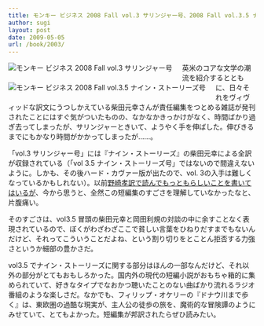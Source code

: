 ```yaml
---
title: モンキー ビジネス 2008 Fall vol.3 サリンジャー号、2008 Fall vol.3.5 ナイン・ストーリーズ号
author: sugi
layout: post
date: 2009-05-05
url: /book/2003/
---
```

<a href="http://www.amazon.co.jp/exec/obidos/ASIN/4863320906/chezsugi-22/ref=nosim/" name="amazletlink" target="_blank"><img src="http://i0.wp.com/ecx.images-amazon.com/images/I/5136fduvU%2BL._SL160_.jpg?w=660" alt="モンキー ビジネス 2008 Fall vol.3 サリンジャー号" class="alignleft" style="float: left; margin: 0 20px 20px 0;" data-recalc-dims="1" /></a><a href="http://www.amazon.co.jp/exec/obidos/ASIN/4863321023/chezsugi-22/ref=nosim/" name="amazletlink" target="_blank"><img src="http://i2.wp.com/ecx.images-amazon.com/images/I/51GmH3Ic7nL._SL160_.jpg?w=660" alt="モンキー ビジネス 2008 Fall vol.3.5 ナイン・ストーリーズ号" class="alignleft" style="float: left; margin: 0 20px 20px 0;" data-recalc-dims="1" /></a>

英米のコアな文学の潮流を紹介するとともに、日々それをヴィヴィッドな訳文にうつしかえている柴田元幸さんが責任編集をつとめる雑誌が発刊されたことにはすぐ気がついたものの、なかなかきっかけがなく、時間ばかり過ぎ去ってしまったが、サリンジャーときいて、ようやく手を伸ばした。伸びきるまでにもかなり時間がかかってしまったが......。

「vol.3 サリンジャー号」には『ナイン・ストーリーズ』の柴田元幸による全訳が収録されている（「vol 3.5 ナイン・ストーリーズ号」ではないので間違えないように。しかも、その後ハード・カヴァー版が出たので、vol. 3の入手は難しくなっているかもしれない）。以前[野崎孝訳で読んでもっともらしいことを書いてはいるが][1]、今から思うと、全然この短編集のすごさを理解していなかったなと、片腹痛い。

そのすごさは、vol3.5 冒頭の柴田元幸と岡田利規の対談の中に余すことなく表現されているので、ぼくがわざわざここで貧しい言葉をひねりだすまでもないんだけど、それってこういうことだよね、という割り切りをとことん拒否する力強さというか細部の豊かさだ。

vol3.5 でナイン・ストーリーズに関する部分はほんの一部なんだけど、それ以外の部分がとてもおもしろかった。国内外の現代の短編小説がおもちゃ箱的に集められていて、好きなタイプでなおかつ聴いたことのない曲ばかり流れるラジオ番組のような楽しさだ。なかでも、フィリップ・オケリーの『ドナウ川まで歩く』は、東欧圏の過酷な現実が、主人公の徒歩の旅を、魔術的な冒険譚のようにみせていて、とてもよかった。短編集が邦訳されたらぜひ読みたい。


 [1]: /book/20030623.html